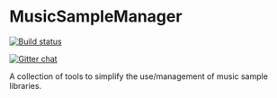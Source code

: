 # MusicSampleManager

[![Build status](https://musicsamplemanager.visualstudio.com/MyFirstProject/_apis/build/status/CI%20Build?branch=master)](https://musicsamplemanager.visualstudio.com/MyFirstProject/_build/latest?definitionId=1&branch=master)

 [![Gitter chat](https://badges.gitter.im/gitterHQ/gitter.png)](https://gitter.im/Music-Sample-Manager/community)

A collection of tools to simplify the use/management of music sample libraries.
